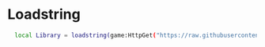 # Loadstring
```bash
  local Library = loadstring(game:HttpGet("https://raw.githubusercontent.com/WellOfficial/UI-Loader/main/Library"))()
```
